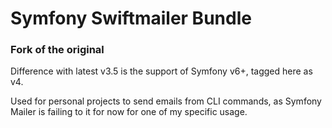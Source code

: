 # Symfony Swiftmailer Bundle

### Fork of the original

Difference with latest v3.5 is the support of Symfony v6+, tagged here as v4.

Used for personal projects to send emails from CLI commands, as Symfony Mailer is failing to it for now for one of my specific usage.
